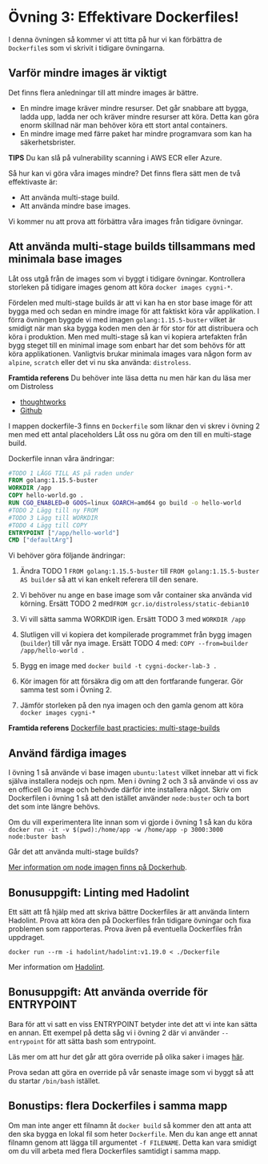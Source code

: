 # Övning 3: Effektivare Dockerfiles!

I denna övningen så kommer vi att titta på hur vi kan förbättra de `Dockerfile`s som vi skrivit i tidigare övningarna. 

## Varför mindre images är viktigt
Det finns flera anledningar till att mindre images är bättre. 
* En mindre image kräver mindre resurser. Det går snabbare att bygga, ladda upp, ladda ner och kräver mindre resurser att köra. Detta kan göra enorm skillnad när man behöver köra ett stort antal containers.
* En mindre image med färre paket har mindre programvara som kan ha säkerhetsbrister. 

**TIPS** Du kan slå på vulnerability scanning i AWS ECR eller Azure.

Så hur kan vi göra våra images mindre? Det finns flera sätt men de två effektivaste är:

* Att använda multi-stage build.
* Att använda mindre base images.

Vi kommer nu att prova att förbättra våra images från tidigare övningar.

## Att använda multi-stage builds tillsammans med minimala base images
Låt oss utgå från de images som vi byggt i tidigare övningar. Kontrollera storleken på tidigare images genom att köra `docker images cygni-*`. 

Fördelen med multi-stage builds är att vi kan ha en stor base image för att bygga med och sedan en mindre image för att faktiskt köra vår applikation. I förra övningen byggde vi med imagen `golang:1.15.5-buster` vilket är smidigt när man ska bygga koden men den är för stor för att distribuera och köra i produktion. Men med multi-stage så kan vi kopiera artefakten från bygg steget till en minimal image som enbart har det som behövs för att köra applikationen. Vanligtvis brukar minimala images vara någon form av `alpine`, `scratch` eller det vi nu ska använda: `distroless`. 

**Framtida referens** Du behöver inte läsa detta nu men här kan du läsa mer om Distroless
* [thoughtworks](https://www.thoughtworks.com/radar/techniques/distroless-docker-images)
* [Github](https://github.com/GoogleContainerTools/distroless)

I mappen dockerfile-3 finns en `Dockerfile` som liknar den vi skrev i övning 2 men med ett antal placeholders Låt oss nu göra om den till en multi-stage build.

Dockerfile innan våra ändringar:
```dockerfile
#TODO 1 LÄGG TILL AS på raden under
FROM golang:1.15.5-buster
WORKDIR /app
COPY hello-world.go .
RUN CGO_ENABLED=0 GOOS=linux GOARCH=amd64 go build -o hello-world
#TODO 2 Lägg till ny FROM
#TODO 3 Lägg till WORKDIR
#TODO 4 Lägg till COPY 
ENTRYPOINT ["/app/hello-world"]
CMD ["defaultArg"]
```

Vi behöver göra följande ändringar: 
1. Ändra TODO 1 `FROM golang:1.15.5-buster` till `FROM golang:1.15.5-buster AS builder` så att vi kan enkelt referera till den senare.
2. Vi behöver nu ange en base image som vår container ska använda vid körning. Ersätt TODO 2 med`FROM gcr.io/distroless/static-debian10`
3. Vi vill sätta samma WORKDIR igen. Ersätt TODO 3 med `WORKDIR /app`
4. Slutligen vill vi kopiera det kompilerade programmet från bygg imagen (`builder`) till vår nya image. Ersätt TODO 4 med: `COPY --from=builder /app/hello-world .`

5. Bygg en image med `docker build -t cygni-docker-lab-3 .`
6. Kör imagen för att försäkra dig om att den fortfarande fungerar. Gör samma test som i Övning 2.
7. Jämför storleken på den nya imagen och den gamla genom att köra `docker images cygni-*`

**Framtida referens** [Dockerfile bast practicies: multi-stage-builds](https://docs.docker.com/develop/develop-images/dockerfile_best-practices/#use-multi-stage-builds)

## Använd färdiga images 
I övning 1 så använde vi base imagen `ubuntu:latest` vilket innebar att vi fick själva installera nodejs och npm. Men i övning 2 och 3 så använde vi oss av en officell Go image och behövde därför inte installera något. Skriv om Dockerfilen i övning 1 så att den istället använder `node:buster` och ta bort det som inte längre behövs. 

Om du vill experimentera lite innan som vi gjorde i övning 1 så kan du köra `docker run -it -v $(pwd):/home/app -w /home/app -p 3000:3000 node:buster bash`

Går det att använda multi-stage builds?

[Mer information om node imagen finns på Dockerhub](https://hub.docker.com/_/node). 

## Bonusuppgift: Linting med Hadolint
Ett sätt att få hjälp med att skriva bättre Dockerfiles är att använda lintern Hadolint. Prova att köra den på Dockerfiles från tidigare övningar och fixa problemen som rapporteras. Prova även på eventuella Dockerfiles från uppdraget.

`docker run --rm -i hadolint/hadolint:v1.19.0 < ./Dockerfile`

Mer information om [Hadolint](https://github.com/hadolint/hadolint).

## Bonusuppgift: Att använda override för ENTRYPOINT
Bara för att vi satt en viss ENTRYPOINT betyder inte det att vi inte kan sätta en annan. Ett exempel på detta såg vi i övning 2 där vi använder `--entrypoint` för att sätta bash som entrypoint.

Läs mer om att hur det går att göra override på olika saker i images [här](https://docs.docker.com/engine/reference/run/#entrypoint-default-command-to-execute-at-runtime).

Prova sedan att göra en override på vår senaste image som vi byggt så att du startar `/bin/bash` istället.

## Bonustips: flera Dockerfiles i samma mapp
Om man inte anger ett filnamn åt `docker build` så kommer den att anta att den ska bygga en lokal fil som heter `Dockerfile`. Men du kan ange ett annat filnamn genom att lägga till argumentet `-f FILENAME`. Detta kan vara smidigt om du vill arbeta med flera Dockerfiles samtidigt i samma mapp.